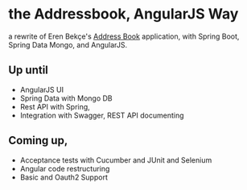 # the Addressbook, AngularJS Way

a rewrite of Eren Bekçe's [Address Book][1] application, with Spring Boot, Spring Data Mongo, and AngularJS.

## Up until
- AngularJS UI
- Spring Data with Mongo DB
- Rest API with Spring, 
- Integration with Swagger, REST API documenting

## Coming up,
- Acceptance tests with Cucumber and JUnit and Selenium
- Angular code restructuring 
- Basic and Oauth2 Support

[1]:	https://github.com/bekce/addressbook-html
